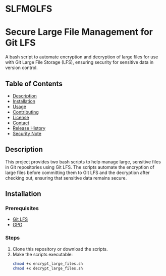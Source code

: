 # SLFMGLFS
# Secure Large File Management for Git LFS

A bash script to automate encryption and decryption of large files for use with Git Large File Storage (LFS), ensuring security for sensitive data in version control.

## Table of Contents

- [Description](#description)
- [Installation](#installation)
- [Usage](#usage)
- [Contributing](#contributing)
- [License](#license)
- [Contact](#contact)
- [Release History](#release-history)
- [Security Note](#security-note)

## Description

This project provides two bash scripts to help manage large, sensitive files in Git repositories using Git LFS. The scripts automate the encryption of large files before committing them to Git LFS and the decryption after checking out, ensuring that sensitive data remains secure.

## Installation

### Prerequisites

- [Git LFS](https://git-lfs.com/)
- [GPG](https://gnupg.org/)

### Steps

1. Clone this repository or download the scripts.
2. Make the scripts executable:
   ```bash
   chmod +x encrypt_large_files.sh
   chmod +x decrypt_large_files.sh

